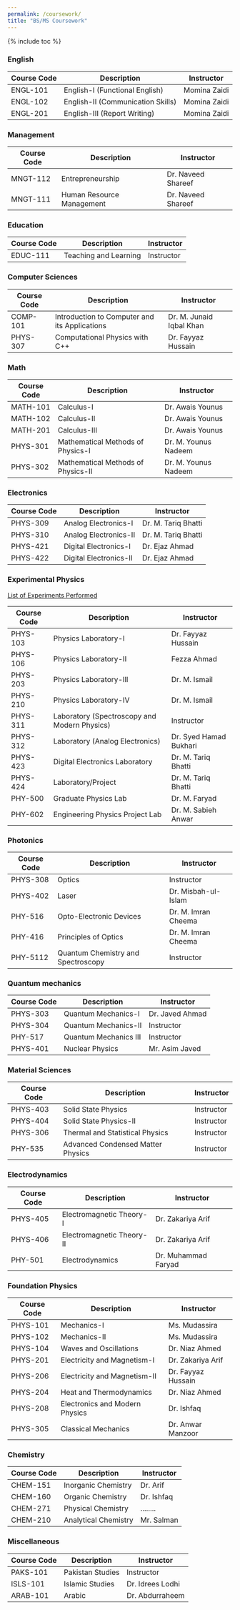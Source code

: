 ```yaml
---
permalink: /coursework/
title: "BS/MS Coursework"
---
```

{% include toc %}


###  English

  | Course Code | Description |   Instructor    |
  | ----------- | ---------------------------------------- | ---------------- |
  | ENGL-101 | English-I (Functional English) | Momina Zaidi |
  | ENGL-102 | English-II (Communication Skills) | Momina Zaidi |
  | ENGL-201 | English-III (Report Writing) | Momina Zaidi |

###  Management

  | Course Code | Description |Instructor |
  | ----------- | ---------------------------------------- | ---------------- |
  | MNGT-112 | Entrepreneurship | Dr. Naveed Shareef |
  | MNGT-111 | Human Resource Management | Dr. Naveed Shareef |

###  Education

  | Course Code | Description |Instructor |
  | ----------- | ---------------------------------------- | ---------------- |
  | EDUC-111 | Teaching and Learning | Instructor |

###  Computer Sciences

  | Course Code | Description |Instructor |
  | ----------- | ---------------------------------------- | ---------------- |
  | COMP-101 | Introduction to Computer and its Applications | Dr. M. Junaid Iqbal Khan |
  | PHYS-307 | Computational Physics with C++ | Dr. Fayyaz Hussain |

###  Math

  | Course Code | Description |Instructor |
  | ----------- | ---------------------------------------- | ---------------- |
  | MATH-101 | Calculus-I | Dr. Awais Younus |
  | MATH-102 | Calculus-II | Dr. Awais Younus |
  | MATH-201 | Calculus-III | Dr. Awais Younus |
  | PHYS-301 | Mathematical Methods of Physics-I | Dr. M. Younus Nadeem |
  | PHYS-302 | Mathematical Methods of Physics-II | Dr. M. Younus Nadeem |

###  Electronics

  | Course Code | Description |Instructor |
  | ----------- | ---------------------------------------- | ---------------- |
  | PHYS-309 | Analog Electronics-I | Dr. M. Tariq Bhatti |
  | PHYS-310 | Analog Electronics-II | Dr. M. Tariq Bhatti |
  | PHYS-421 | Digital Electronics-I | 	Dr. Ejaz Ahmad |
  | PHYS-422 | Digital Electronics-II | 	Dr. Ejaz Ahmad |

###  Experimental Physics

<a href=/coursework/experiments>List of Experiments Performed</a>

  | Course Code | Description |Instructor |
  | ----------- | ---------------------------------------- | ---------------- |
  | PHYS-103 | Physics Laboratory-I | 	Dr. Fayyaz Hussain |
  | PHYS-106 | Physics Laboratory-II | Fezza Ahmad |
  | PHYS-203 | Physics Laboratory-Ill | Dr. M. Ismail |
  | PHYS-210 | Physics Laboratory-IV | Dr. M. Ismail |
  | PHYS-311 | Laboratory (Spectroscopy and Modern Physics) | Instructor |
  | PHYS-312 | Laboratory (Analog Electronics) | Dr. Syed Hamad Bukhari |
  | PHYS-423 | Digital Electronics Laboratory | Dr. M. Tariq Bhatti |
  | PHYS-424 | Laboratory/Project | Dr. M. Tariq Bhatti |
  | PHY-500 | Graduate Physics Lab | Dr. M. Faryad |
  | PHY-602 | Engineering Physics Project Lab | Dr. M. Sabieh Anwar |

### Photonics

  | Course Code | Description |Instructor |
  | ----------- | ---------------------------------------- | ---------------- |
  | PHYS-308 | Optics | Instructor |
  | PHYS-402 | Laser | Dr. Misbah-ul-Islam |
  | PHY-516 | Opto-Electronic Devices | Dr. M. Imran Cheema |
  | PHY-416 | Principles of Optics | Dr. M. Imran Cheema |
  | PHY-5112 | Quantum Chemistry and Spectroscopy | Instructor |

###  Quantum mechanics

  | Course Code | Description |Instructor |
  | ----------- | ---------------------------------------- | ---------------- |
  | PHYS-303 | Quantum Mechanics-I | Dr. Javed Ahmad |
  | PHYS-304 | Quantum Mechanics-II | Instructor |
  | PHY-517 | Quantum Mechanics III | Instructor |
  | PHYS-401 | Nuclear Physics | Mr. Asim Javed |

### Material Sciences

  | Course Code | Description |Instructor |
  | ----------- | ---------------------------------------- | ---------------- |
  | PHYS-403 | Solid State Physics | Instructor |
  | PHYS-404 | Solid State Physics-II | Instructor |
  | PHYS-306 | Thermal and Statistical Physics | Instructor |
  | PHY-535 | Advanced Condensed Matter Physics | Instructor |

### Electrodynamics

  | Course Code | Description |Instructor |
  | ----------- | ---------------------------------------- | ---------------- |
  | PHYS-405 | Electromagnetic Theory-I | Dr. Zakariya Arif |
  | PHYS-406 | Electromagnetic Theory-II | Dr. Zakariya Arif |
  | PHY-501 | Electrodynamics | Dr. Muhammad Faryad |

### Foundation Physics

  | Course Code | Description |Instructor |
  | ----------- | ---------------------------------------- | ---------------- |
  | PHYS-101 | Mechanics-I | Ms. Mudassira |
  | PHYS-102 | Mechanics-II | Ms. Mudassira |
  | PHYS-104 | Waves and Oscillations | Dr. Niaz Ahmed |
  | PHYS-201 | Electricity and Magnetism-I | Dr. Zakariya Arif |
  | PHYS-206 | Electricity and Magnetism-II | Dr. Fayyaz Hussain |
  | PHYS-204 | Heat and Thermodynamics | Dr. Niaz Ahmed |
  | PHYS-208 | Electronics and Modern Physics | Dr. Ishfaq |
  | PHYS-305 | Classical Mechanics | Dr. Anwar Manzoor |

###  Chemistry

  | Course Code | Description |Instructor |
  | ----------- | ---------------------------------------- | ---------------- |
  | CHEM-151 | Inorganic Chemistry | Dr. Arif |
  | CHEM-160 | Organic Chemistry | Dr. Ishfaq |
  | CHEM-271 | Physical Chemistry | ........ |
  | CHEM-210 | Analytical Chemistry | Mr. Salman |

###  Miscellaneous

  | Course Code | Description |Instructor |
  | ----------- | ---------------------------------------- | ---------------- |
  | PAKS-101 | Pakistan Studies | Instructor |
  | ISLS-101 | Islamic Studies | Dr. Idrees Lodhi |
  | ARAB-101 | Arabic | Dr. Abdurraheem |
